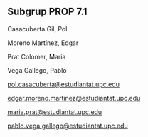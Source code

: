 ## Subgrup PROP 7.1

Casacuberta Gil, Pol

Moreno Martínez, Edgar

Prat Colomer, Maria

Vega Gallego, Pablo

pol.casacuberta@estudiantat.upc.edu

edgar.moreno.martinez@estudiantat.upc.edu

maria.prat@estudiantat.upc.edu

pablo.vega.gallego@estudiantat.upc.edu

